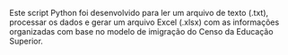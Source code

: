 Este script Python foi desenvolvido para ler um arquivo de texto (.txt), processar os 
dados e gerar um arquivo Excel (.xlsx) com as informações organizadas com base no modelo de imigração do Censo
da Educação Superior.
